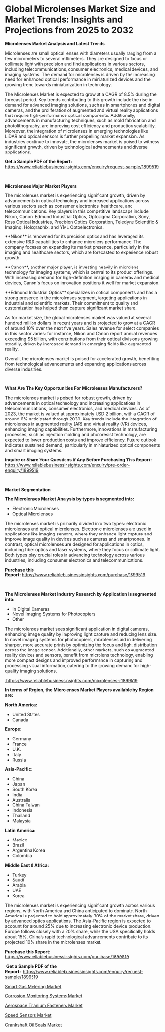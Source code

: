 <p><h1>Global Microlenses Market Size and Market Trends: Insights and Projections from 2025 to 2032</h1></p><p><strong>Microlenses Market Analysis and Latest Trends</strong></p>
<p><p>Microlenses are small optical lenses with diameters usually ranging from a few micrometers to several millimeters. They are designed to focus or collimate light with precision and find applications in various sectors, including telecommunications, consumer electronics, medical devices, and imaging systems. The demand for microlenses is driven by the increasing need for enhanced optical performance in miniaturized devices and the growing trend towards miniaturization in technology.</p><p>The Microlenses Market is expected to grow at a CAGR of 8.5% during the forecast period. Key trends contributing to this growth include the rise in demand for advanced imaging solutions, such as in smartphones and digital cameras, and the proliferation of augmented and virtual reality applications that require high-performance optical components. Additionally, advancements in manufacturing techniques, such as mold fabrication and photolithography, are improving cost efficiency and production scalability. Moreover, the integration of microlenses in emerging technologies like LiDAR and optical sensors is further propelling market expansion. As industries continue to innovate, the microlenses market is poised to witness significant growth, driven by technological advancements and diverse applications.</p></p>
<p><strong>Get a Sample PDF of the Report:&nbsp;</strong> <a href="https://www.reliablebusinessinsights.com/enquiry/request-sample/1899519?utm_campaign=1847&utm_medium=2&utm_source=Github&utm_content=ia&utm_term=22022025&utm_id=microlenses">https://www.reliablebusinessinsights.com/enquiry/request-sample/1899519</a></p>
<p>&nbsp;</p>
<p><strong>Microlenses Major Market Players</strong></p>
<p><p>The microlenses market is experiencing significant growth, driven by advancements in optical technology and increased applications across various sectors such as consumer electronics, healthcare, and telecommunications. Key players in this competitive landscape include Nikon, Canon, Edmund Industrial Optics, Optosigma Corporation, Sony, Ross Optical Industries, Precision Optics Corporation, Teledyne Scientific & Imaging, Holographix, and YML Optoelectronics.</p><p>**Nikon** is renowned for its precision optics and has leveraged its extensive R&D capabilities to enhance microlens performance. The company focuses on expanding its market presence, particularly in the imaging and healthcare sectors, which are forecasted to experience robust growth.</p><p>**Canon**, another major player, is investing heavily in microlens technology for imaging systems, which is central to its product offerings. With increasing demand for high-definition imaging in cameras and medical devices, Canon's focus on innovation positions it well for market expansion.</p><p>**Edmund Industrial Optics** specializes in optical components and has a strong presence in the microlenses segment, targeting applications in industrial and scientific markets. Their commitment to quality and customization has helped them capture significant market share.</p><p>As for market size, the global microlenses market was valued at several hundred million dollars in recent years and is projected to grow at a CAGR of around 10% over the next five years. Sales revenue for select companies in this sector varies: for instance, Nikon and Canon report annual revenues exceeding $5 billion, with contributions from their optical divisions growing steadily, driven by increased demand in emerging fields like augmented reality.</p><p>Overall, the microlenses market is poised for accelerated growth, benefiting from technological advancements and expanding applications across diverse industries.</p></p>
<p>&nbsp;</p>
<p><strong>What Are The Key Opportunities For Microlenses Manufacturers?</strong></p>
<p><p>The microlenses market is poised for robust growth, driven by advancements in optical technology and increasing applications in telecommunications, consumer electronics, and medical devices. As of 2023, the market is valued at approximately USD 2 billion, with a CAGR of around 6% anticipated through 2030. Key trends include the integration of microlenses in augmented reality (AR) and virtual reality (VR) devices, enhancing imaging capabilities. Furthermore, innovations in manufacturing processes, such as injection molding and photoresist technology, are expected to lower production costs and improve efficiency. Future outlook indicates sustained demand, particularly in miniaturized optical components and smart imaging systems.</p></p>
<p><strong>Inquire or Share Your Questions If Any Before Purchasing This Report:</strong> <a href="https://www.reliablebusinessinsights.com/enquiry/pre-order-enquiry/1899519?utm_campaign=1847&utm_medium=2&utm_source=Github&utm_content=ia&utm_term=22022025&utm_id=microlenses">https://www.reliablebusinessinsights.com/enquiry/pre-order-enquiry/1899519</a></p>
<p>&nbsp;</p>
<p><strong>Market Segmentation</strong></p>
<p><strong>The Microlenses Market Analysis by types is segmented into:</strong></p>
<p><ul><li>Electronic Microlenses</li><li>Optical Microlenses</li></ul></p>
<p><p>The microlenses market is primarily divided into two types: electronic microlenses and optical microlenses. Electronic microlenses are used in applications like imaging sensors, where they enhance light capture and improve image quality in devices such as cameras and smartphones. In contrast, optical microlenses are designed for applications in optics, including fiber optics and laser systems, where they focus or collimate light. Both types play crucial roles in advancing technology across various industries, including consumer electronics and telecommunications.</p></p>
<p><strong>Purchase this Report:&nbsp;</strong><a href="https://www.reliablebusinessinsights.com/purchase/1899519?utm_campaign=1847&utm_medium=2&utm_source=Github&utm_content=ia&utm_term=22022025&utm_id=microlenses">https://www.reliablebusinessinsights.com/purchase/1899519</a></p>
<p>&nbsp;</p>
<p><strong>The Microlenses Market Industry Research by Application is segmented into:</strong></p>
<p><ul><li>In Digital Cameras</li><li>Novel Imaging Systems for Photocopiers</li><li>Other</li></ul></p>
<p><p>The microlenses market sees significant application in digital cameras, enhancing image quality by improving light capture and reducing lens size. In novel imaging systems for photocopiers, microlenses aid in delivering sharper, more accurate prints by optimizing the focus and light distribution across the image sensor. Additionally, other markets, such as augmented reality devices and sensors, benefit from microlens technology, enabling more compact designs and improved performance in capturing and processing visual information, catering to the growing demand for high-quality imaging solutions.</p></p>
<p><a href="https://www.reliablebusinessinsights.com/microlenses-r1899519?utm_campaign=1847&utm_medium=2&utm_source=Github&utm_content=ia&utm_term=22022025&utm_id=microlenses">&nbsp;https://www.reliablebusinessinsights.com/microlenses-r1899519</a></p>
<p><strong>In terms of Region, the Microlenses Market Players available by Region are:</strong></p>
<p>
    <p> <strong> North America: </strong>
        <ul>
            <li>United States</li>
            <li>Canada</li>
        </ul>
        </p> 
    <p> <strong> Europe: </strong>
        <ul>
            <li>Germany</li>
            <li>France</li>
            <li>U.K.</li>
            <li>Italy</li>
            <li>Russia</li>
        </ul>
        </p> 
    <p> <strong> Asia-Pacific: </strong>
        <ul>
            <li>China</li>
            <li>Japan</li>
            <li>South Korea</li>
            <li>India</li>
            <li>Australia</li>
            <li>China Taiwan</li>
            <li>Indonesia</li>
            <li>Thailand</li>
            <li>Malaysia</li>
        </ul>
        </p> 
    <p> <strong> Latin America: </strong>
        <ul>
            <li>Mexico</li>
            <li>Brazil</li>
            <li>Argentina Korea</li>
            <li>Colombia</li>
        </ul>
        </p> 
    <p> <strong> Middle East & Africa: </strong>
        <ul>
            <li>Turkey</li>
            <li>Saudi</li>
            <li>Arabia</li>
            <li>UAE</li>
            <li>Korea</li>
        </ul>
    </p>
    </p>
<p><p>The microlenses market is experiencing significant growth across various regions, with North America and China anticipated to dominate. North America is projected to hold approximately 30% of the market share, driven by advanced optics applications. The Asia-Pacific region is expected to account for around 25% due to increasing electronic device production. Europe follows closely with a 20% share, while the USA specifically holds about 15%. China’s rapid technological advancements contribute to its projected 10% share in the microlenses market.</p></p>
<p><strong>Purchase this Report: </strong><a href="https://www.reliablebusinessinsights.com/purchase/1899519?utm_campaign=1847&utm_medium=2&utm_source=Github&utm_content=ia&utm_term=22022025&utm_id=microlenses">https://www.reliablebusinessinsights.com/purchase/1899519</a></p>
<p>&nbsp;<strong>Get a Sample PDF of the Report:&nbsp;&nbsp;</strong><a href="https://www.reliablebusinessinsights.com/enquiry/request-sample/1899519?utm_campaign=1847&utm_medium=2&utm_source=Github&utm_content=ia&utm_term=22022025&utm_id=microlenses">https://www.reliablebusinessinsights.com/enquiry/request-sample/1899519</a></p>
<p><strong></strong></p>
<p><p><a href="https://github.com/shrebasokib/Market-Research-Report-List-1/blob/main/smart-gas-metering-market.md?utm_campaign=1847&utm_medium=2&utm_source=Github&utm_content=ia&utm_term=22022025&utm_id=microlenses">Smart Gas Metering Market</a></p><p><a href="https://github.com/maseykokosq1/Market-Research-Report-List-1/blob/main/corrosion-monitoring-systems-market.md?utm_campaign=1847&utm_medium=2&utm_source=Github&utm_content=ia&utm_term=22022025&utm_id=microlenses">Corrosion Monitoring Systems Market</a></p><p><a href="https://github.com/donkalucine10/Market-Research-Report-List-1/blob/main/aerospace-titanium-fasteners-market.md?utm_campaign=1847&utm_medium=2&utm_source=Github&utm_content=ia&utm_term=22022025&utm_id=microlenses">Aerospace Titanium Fasteners Market</a></p><p><a href="https://github.com/feeqahrndz/Market-Research-Report-List-1/blob/main/speed-sensors-market.md?utm_campaign=1847&utm_medium=2&utm_source=Github&utm_content=ia&utm_term=22022025&utm_id=microlenses">Speed Sensors Market</a></p><p><a href="https://github.com/unkelummaru8/Market-Research-Report-List-1/blob/main/crankshaft-oil-seals-market.md?utm_campaign=1847&utm_medium=2&utm_source=Github&utm_content=ia&utm_term=22022025&utm_id=microlenses">Crankshaft Oil Seals Market</a></p></p>
